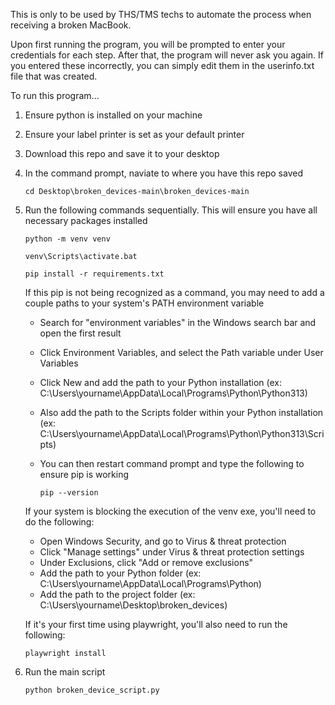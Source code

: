 This is only to be used by THS/TMS techs to automate the process when receiving a broken MacBook.

Upon first running the program, you will be prompted to enter your credentials for each step. After that, the program will never ask you again. If you entered these incorrectly, you can simply edit them in the userinfo.txt file that was created.

To run this program...
  1. Ensure python is installed on your machine
  2. Ensure your label printer is set as your default printer
  3. Download this repo and save it to your desktop
  4. In the command prompt, naviate to where you have this repo saved
     
       `cd Desktop\broken_devices-main\broken_devices-main`
  6. Run the following commands sequentially. This will ensure you have all necessary packages installed

       `python -m venv venv`
     
       `venv\Scripts\activate.bat`
     
       `pip install -r requirements.txt`

     If this pip is not being recognized as a command, you may need to add a couple paths to your system's PATH environment variable
       * Search for "environment variables" in the Windows search bar and open the first result
       * Click Environment Variables, and select the Path variable under User Variables
       * Click New and add the path to your Python installation (ex: C:\Users\yourname\AppData\Local\Programs\Python\Python313)
       * Also add the path to the Scripts folder within your Python installation (ex: C:\Users\yourname\AppData\Local\Programs\Python\Python313\Scripts)
       * You can then restart command prompt and type the following to ensure pip is working

         `pip --version`

     If your system is blocking the execution of the venv exe, you'll need to do the following:
       * Open Windows Security, and go to Virus & threat protection
       * Click "Manage settings" under Virus & threat protection settings
       * Under Exclusions, click "Add or remove exclusions"
       * Add the path to your Python folder (ex: C:\Users\yourname\AppData\Local\Programs\Python)
       * Add the path to the project folder (ex: C:\Users\yourname\Desktop\broken_devices)
       
     If it's your first time using playwright, you'll also need to run the following:

       `playwright install`
  7. Run the main script

       `python broken_device_script.py`

